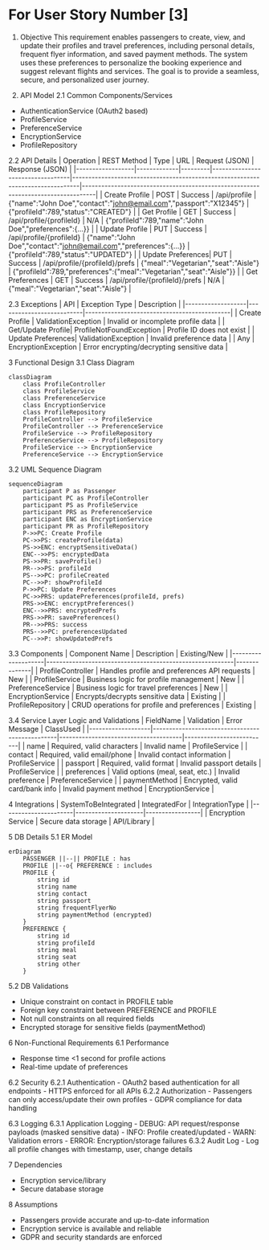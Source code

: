 # For User Story Number [3]
1. Objective
This requirement enables passengers to create, view, and update their profiles and travel preferences, including personal details, frequent flyer information, and saved payment methods. The system uses these preferences to personalize the booking experience and suggest relevant flights and services. The goal is to provide a seamless, secure, and personalized user journey.

2. API Model
  2.1 Common Components/Services
  - AuthenticationService (OAuth2 based)
  - ProfileService
  - PreferenceService
  - EncryptionService
  - ProfileRepository

  2.2 API Details
| Operation        | REST Method | Type    | URL                              | Request (JSON)                                                                 | Response (JSON)                                                                 |
|------------------|-------------|---------|----------------------------------|--------------------------------------------------------------------------------|----------------------------------------------------------------------------------|
| Create Profile   | POST        | Success | /api/profile                     | {"name":"John Doe","contact":"john@email.com","passport":"X12345"}        | {"profileId":789,"status":"CREATED"}                                         |
| Get Profile      | GET         | Success | /api/profile/{profileId}         | N/A                                                                           | {"profileId":789,"name":"John Doe","preferences":{...}}                      |
| Update Profile   | PUT         | Success | /api/profile/{profileId}         | {"name":"John Doe","contact":"john@email.com","preferences":{...}}         | {"profileId":789,"status":"UPDATED"}                                         |
| Update Preferences| PUT        | Success | /api/profile/{profileId}/prefs   | {"meal":"Vegetarian","seat":"Aisle"}                                       | {"profileId":789,"preferences":{"meal":"Vegetarian","seat":"Aisle"}}     |
| Get Preferences  | GET         | Success | /api/profile/{profileId}/prefs   | N/A                                                                           | {"meal":"Vegetarian","seat":"Aisle"}                                       |

  2.3 Exceptions
| API               | Exception Type            | Description                                 |
|-------------------|--------------------------|---------------------------------------------|
| Create Profile    | ValidationException      | Invalid or incomplete profile data           |
| Get/Update Profile| ProfileNotFoundException | Profile ID does not exist                   |
| Update Preferences| ValidationException      | Invalid preference data                     |
| Any               | EncryptionException      | Error encrypting/decrypting sensitive data  |

3 Functional Design
  3.1 Class Diagram
```mermaid
classDiagram
    class ProfileController
    class ProfileService
    class PreferenceService
    class EncryptionService
    class ProfileRepository
    ProfileController --> ProfileService
    ProfileController --> PreferenceService
    ProfileService --> ProfileRepository
    PreferenceService --> ProfileRepository
    ProfileService --> EncryptionService
    PreferenceService --> EncryptionService
```

  3.2 UML Sequence Diagram
```mermaid
sequenceDiagram
    participant P as Passenger
    participant PC as ProfileController
    participant PS as ProfileService
    participant PRS as PreferenceService
    participant ENC as EncryptionService
    participant PR as ProfileRepository
    P->>PC: Create Profile
    PC->>PS: createProfile(data)
    PS->>ENC: encryptSensitiveData()
    ENC-->>PS: encryptedData
    PS->>PR: saveProfile()
    PR-->>PS: profileId
    PS-->>PC: profileCreated
    PC-->>P: showProfileId
    P->>PC: Update Preferences
    PC->>PRS: updatePreferences(profileId, prefs)
    PRS->>ENC: encryptPreferences()
    ENC-->>PRS: encryptedPrefs
    PRS->>PR: savePreferences()
    PR-->>PRS: success
    PRS-->>PC: preferencesUpdated
    PC-->>P: showUpdatedPrefs
```

  3.3 Components
| Component Name      | Description                                              | Existing/New |
|--------------------|----------------------------------------------------------|--------------|
| ProfileController  | Handles profile and preferences API requests             | New          |
| ProfileService     | Business logic for profile management                    | New          |
| PreferenceService  | Business logic for travel preferences                    | New          |
| EncryptionService  | Encrypts/decrypts sensitive data                         | Existing     |
| ProfileRepository  | CRUD operations for profile and preferences              | Existing     |

  3.4 Service Layer Logic and Validations
| FieldName         | Validation                                      | Error Message                        | ClassUsed                |
|-------------------|------------------------------------------------|--------------------------------------|--------------------------|
| name              | Required, valid characters                      | Invalid name                         | ProfileService           |
| contact           | Required, valid email/phone                     | Invalid contact information          | ProfileService           |
| passport          | Required, valid format                          | Invalid passport details             | ProfileService           |
| preferences       | Valid options (meal, seat, etc.)                | Invalid preference                   | PreferenceService        |
| paymentMethod     | Encrypted, valid card/bank info                 | Invalid payment method               | EncryptionService        |

4 Integrations
| SystemToBeIntegrated | IntegratedFor        | IntegrationType |
|----------------------|---------------------|-----------------|
| Encryption Service   | Secure data storage | API/Library     |

5 DB Details
  5.1 ER Model
```mermaid
erDiagram
    PASSENGER ||--|| PROFILE : has
    PROFILE ||--o{ PREFERENCE : includes
    PROFILE {
        string id
        string name
        string contact
        string passport
        string frequentFlyerNo
        string paymentMethod (encrypted)
    }
    PREFERENCE {
        string id
        string profileId
        string meal
        string seat
        string other
    }
```

  5.2 DB Validations
- Unique constraint on contact in PROFILE table
- Foreign key constraint between PREFERENCE and PROFILE
- Not null constraints on all required fields
- Encrypted storage for sensitive fields (paymentMethod)

6 Non-Functional Requirements
  6.1 Performance
  - Response time <1 second for profile actions
  - Real-time update of preferences

  6.2 Security
    6.2.1 Authentication
    - OAuth2 based authentication for all endpoints
    - HTTPS enforced for all APIs
    6.2.2 Authorization
    - Passengers can only access/update their own profiles
    - GDPR compliance for data handling

  6.3 Logging
    6.3.1 Application Logging
    - DEBUG: API request/response payloads (masked sensitive data)
    - INFO: Profile created/updated
    - WARN: Validation errors
    - ERROR: Encryption/storage failures
    6.3.2 Audit Log
    - Log all profile changes with timestamp, user, change details

7 Dependencies
- Encryption service/library
- Secure database storage

8 Assumptions
- Passengers provide accurate and up-to-date information
- Encryption service is available and reliable
- GDPR and security standards are enforced
